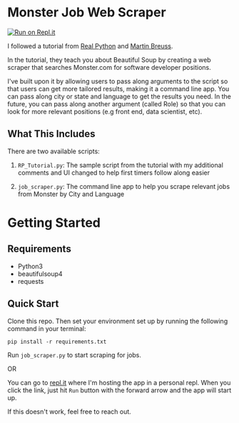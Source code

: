 # Monster Job Web Scraper
[![Run on Repl.it](https://repl.it/badge/github/crc8109/job-scraper)](https://repl.it/github/crc8109/job-scraper)

I followed a tutorial from [Real Python](https://realpython.com/beautiful-soup-web-scraper-python/) and [Martin Breuss](https://github.com/martin-martin).

In the tutorial, they teach you about Beautiful Soup by creating a web scraper that searches Monster.com for software developer positions.

I've built upon it by allowing users to pass along arguments to the script so that users can get more tailored results, making it a command line app. You can pass along city or state and language to get the results you need. In the future, you can pass along another argument (called Role) so that you can look for more relevant positions (e.g front end, data scientist, etc).

## What This Includes
There are two available scripts:

1. `RP_Tutorial.py`: The sample script from the tutorial with my additional comments and UI changed to help first timers follow along easier

2. `job_scraper.py`: The command line app to help you scrape relevant jobs from Monster by City and Language


# Getting Started

## Requirements
* Python3
* beautifulsoup4
* requests

## Quick Start
Clone this repo. Then set your environment set up by running the following command in your terminal:
```
pip install -r requirements.txt
```
Run ```job_scraper.py``` to start scraping for jobs.

OR

You can go to [repl.it](https://repl.it/@crc8109/job-scraper#README.md) where I'm hosting the app in a personal repl. When you click the link, just hit `Run` button with the forward arrow and the app will start up.

If this doesn't work, feel free to reach out.
